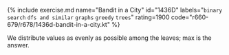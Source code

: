 {% include exercise.md name="Bandit in a City" id="1436D" labels="`binary search` `dfs and similar` `graphs` `greedy` `trees`" rating=1900 code="r660-679/r678/1436d-bandit-in-a-city.kt" %}

We distribute values as evenly as possible among the leaves; max is the answer.
